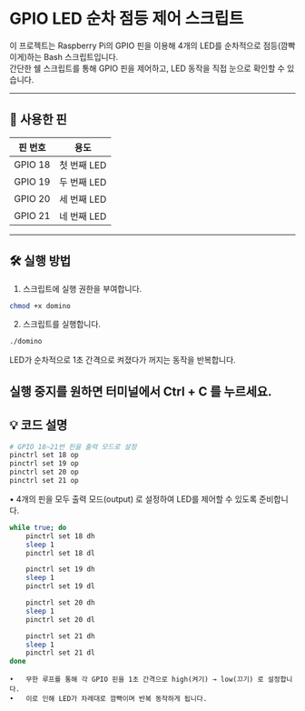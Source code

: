 # GPIO LED 순차 점등 제어 스크립트

이 프로젝트는 Raspberry Pi의 GPIO 핀을 이용해 4개의 LED를 순차적으로 점등(깜빡이게)하는 Bash 스크립트입니다.  
간단한 쉘 스크립트를 통해 GPIO 핀을 제어하고, LED 동작을 직접 눈으로 확인할 수 있습니다.

---

## 🧾 사용한 핀

| 핀 번호 | 용도         |
|--------|--------------|
| GPIO 18 | 첫 번째 LED |
| GPIO 19 | 두 번째 LED |
| GPIO 20 | 세 번째 LED |
| GPIO 21 | 네 번째 LED |

---

## 🛠️ 실행 방법

1. 스크립트에 실행 권한을 부여합니다.

```bash
chmod +x domino
```
2.	스크립트를 실행합니다.
```bash
./domino
```
LED가 순차적으로 1초 간격으로 켜졌다가 꺼지는 동작을 반복합니다.

실행 중지를 원하면 터미널에서 Ctrl + C 를 누르세요.
---
## 💡 코드 설명
```bash
# GPIO 18~21번 핀을 출력 모드로 설정
pinctrl set 18 op
pinctrl set 19 op
pinctrl set 20 op
pinctrl set 21 op
```
• 4개의 핀을 모두 출력 모드(output) 로 설정하여 LED를 제어할 수 있도록 준비합니다.
```bash
while true; do
    pinctrl set 18 dh
    sleep 1
    pinctrl set 18 dl

    pinctrl set 19 dh
    sleep 1
    pinctrl set 19 dl

    pinctrl set 20 dh
    sleep 1
    pinctrl set 20 dl

    pinctrl set 21 dh
    sleep 1
    pinctrl set 21 dl
done
```
	•	무한 루프를 통해 각 GPIO 핀을 1초 간격으로 high(켜기) → low(끄기) 로 설정합니다.
	•	이로 인해 LED가 차례대로 깜빡이며 반복 동작하게 됩니다.